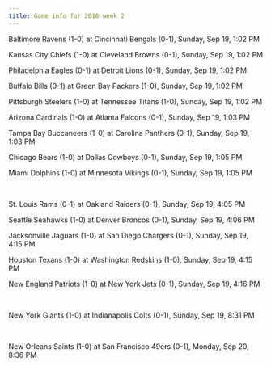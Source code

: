 ```yaml
---
title: Game info for 2010 week 2
---
```

Baltimore Ravens (1-0) at Cincinnati Bengals (0-1), Sunday, Sep 19, 1:02 PM

Kansas City Chiefs (1-0) at Cleveland Browns (0-1), Sunday, Sep 19, 1:02 PM

Philadelphia Eagles (0-1) at Detroit Lions (0-1), Sunday, Sep 19, 1:02 PM

Buffalo Bills (0-1) at Green Bay Packers (1-0), Sunday, Sep 19, 1:02 PM

Pittsburgh Steelers (1-0) at Tennessee Titans (1-0), Sunday, Sep 19, 1:02 PM

Arizona Cardinals (1-0) at Atlanta Falcons (0-1), Sunday, Sep 19, 1:03 PM

Tampa Bay Buccaneers (1-0) at Carolina Panthers (0-1), Sunday, Sep 19, 1:03 PM

Chicago Bears (1-0) at Dallas Cowboys (0-1), Sunday, Sep 19, 1:05 PM

Miami Dolphins (1-0) at Minnesota Vikings (0-1), Sunday, Sep 19, 1:05 PM


<br/>

St. Louis Rams (0-1) at Oakland Raiders (0-1), Sunday, Sep 19, 4:05 PM

Seattle Seahawks (1-0) at Denver Broncos (0-1), Sunday, Sep 19, 4:06 PM

Jacksonville Jaguars (1-0) at San Diego Chargers (0-1), Sunday, Sep 19, 4:15 PM

Houston Texans (1-0) at Washington Redskins (1-0), Sunday, Sep 19, 4:15 PM

New England Patriots (1-0) at New York Jets (0-1), Sunday, Sep 19, 4:16 PM


<br/>

New York Giants (1-0) at Indianapolis Colts (0-1), Sunday, Sep 19, 8:31 PM


<br/>

New Orleans Saints (1-0) at San Francisco 49ers (0-1), Monday, Sep 20, 8:36 PM

